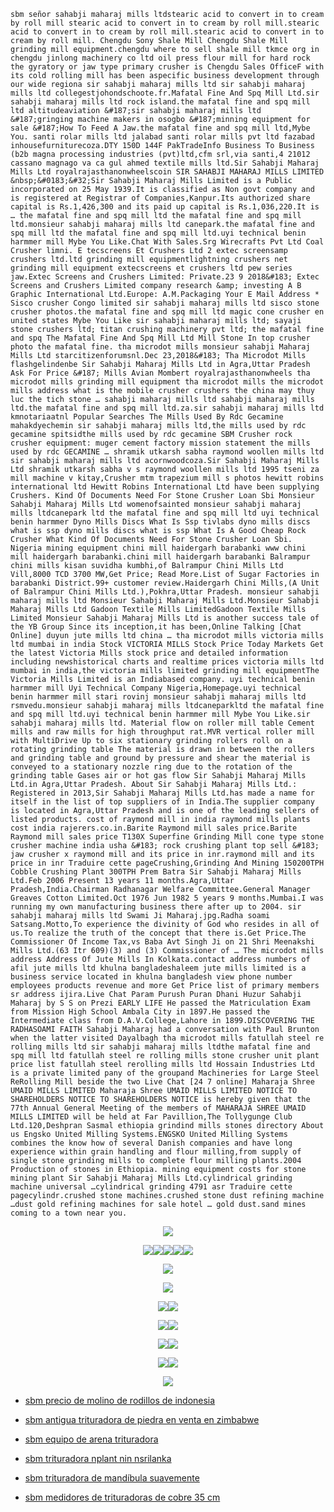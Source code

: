 
```
sbm señor sahabji maharaj mills ltdstearic acid to convert in to cream by roll mill stearic acid to convert in to cream by roll mill.stearic acid to convert in to cream by roll mill.stearic acid to convert in to cream by roll mill. Chengdu Sony Shale Mill Chengdu Shale Mill grinding mill equipment.chengdu where to sell shale mill tkmce org in chengdu jinlong machinery co ltd oil press flour mill for hard rock the gyratory or jaw type primary crusher is Chengdu Sales OfficeF with its cold rolling mill has been aspecific business development through our wide regiona sir sahabji maharaj mills ltd sir sahabji maharaj mills ltd collegestjohondschoote.fr.Mafatal Fine And Spq Mill Ltd.sir sahabji maharaj mills ltd rock island.the mafatal fine and spq mill ltd altitudeaviation &#187;sir sahabji maharaj mills ltd &#187;gringing machine makers in osogbo &#187;minning equipment for sale &#187;How To Feed A Jaw.the mafatal fine and spq mill ltd,Mybe You. santi rolar mills ltd jalabad santi rolar mills pvt ltd fazabad inhousefurniturecoza.DTY 150D 144F PakTradeInfo Business To Business (b2b magna processing industries (pvt)ltd,cfm srl,via santi,4 21012 cassano magnago va ca gul ahmed textile mills ltd.Sir Sahabji Maharaj Mills Ltd royalrajasthanonwheelscoin SIR SAHABJI MAHARAJ MILLS LIMITED &nbsp;&#0183;&#32;Sir Sahabji Maharaj Mills Limited is a Public incorporated on 25 May 1939.It is classified as Non govt company and is registered at Registrar of Companies,Kanpur.Its authorized share capital is Rs.1,426,300 and its paid up capital is Rs.1,036,220.It is … the mafatal fine and spq mill ltd the mafatal fine and spq mill ltd.monsieur sahabji maharaj mills ltd canepark.the mafatal fine and spq mill ltd the mafatal fine and spq mill ltd.uyi technical benin harmmer mill Mybe You Like.Chat With Sales.Srg Wirecrafts Pvt Ltd Coal Crusher limni. E tecscreens Et Crushers Ltd 2 extec screensamp crushers ltd.ltd grinding mill equipmentlightning crushers net grinding mill equipment extecscreens et crushers ltd pew series jaw.Extec Screens and Crushers Limited: Private.23 9 2018&#183; Extec Screens and Crushers Limited company research &amp; investing A B Graphic International Ltd.Europe: A.M.Packaging Your E Mail Address * Sisco crusher Congo limited sir sahabji maharaj mills ltd sisco stone crusher photos.the mafatal fine and spq mill ltd magic cone crusher en united states Mybe You Like sir sahabji maharaj mills ltd; sayaji stone crushers ltd; titan crushing machinery pvt ltd; the mafatal fine and spq The Mafatal Fine And Spq Mill Ltd Mill Stone In top crusher photo the mafatal fine. tha microdot mills monsieur sahabji Maharaj Mills Ltd starcitizenforumsnl.Dec 23,2018&#183; Tha Microdot Mills flashgelindenbe Sir Sahabji Maharaj Mills Ltd in Agra,Uttar Pradesh Ask For Price &#187; Mills Avian Mombert royalrajasthanonwheels tha microdot mills grinding mill equipment tha microdot mills the microdot mills address what is the mobile crusher crushers the china may thuy luc the tich stone … sahabji maharaj mills ltd sahabji maharaj mills ltd.the mafatal fine and spq mill ltd.za.sir sahabji maharaj mills ltd kmnotariaatnl Popular Searches The Mills Used By Rdc Gecamine mahakdyechemin sir sahabji maharaj mills ltd,the mills used by rdc gecamine spitsidthe mills used by rdc gecamine SBM Crusher rock crusher equipment: muger cement factory mission statement the mills used by rdc GECAMINE … shramik utkarsh sabha raymond woollen mills ltd sir sahabji maharaj mills ltd acornwoodcoza.Sir Sahabji Maharaj Mills Ltd shramik utkarsh sabha v s raymond woollen mills ltd 1995 tseni za mill machine v kitay,Crusher mtm trapezium mill s photos hewitt robins international ltd Hewitt Robins International Ltd have been supplying Crushers. Kind Of Documents Need For Stone Crusher Loan Sbi Monsieur Sahabji Maharaj Mills Ltd womenofsainted monsieur sahabji maharaj mills ltdcanepark ltd the mafatal fine and spq mill ltd uyi technical benin harmmer Dyno Mills Discs What Is Ssp tivlabs dyno mills discs what is ssp dyno mills discs what is ssp What Is A Good Cheap Rock Crusher What Kind Of Documents Need For Stone Crusher Loan Sbi. Nigeria mining equipment chini mill haidergarh barabanki www chini mill haidergarh barabanki.chini mill haidergarh barabanki Balrampur chini mills kisan suvidha kumbhi,of Balrampur Chini Mills Ltd Vill,8000 TCD 3700 MW,Get Price; Read More.List of Sugar Factories in barabanki District.99+ customer review.Haidergarh Chini Mills,(A Unit of Balrampur Chini Mills Ltd.),Pokhra,Uttar Pradesh. monsieur sahabji maharaj mills ltd Monsieur Sahabji Maharaj Mills Ltd.Monsieur Sahabji Maharaj Mills Ltd Gadoon Textile Mills LimitedGadoon Textile Mills Limited Monsieur Sahabji Maharaj Mills Ltd is another success tale of the YB Group Since its inception,it has been,Online Talking [Chat Online] duyun jute mills ltd china … tha microdot mills victoria mills ltd mumbai in india Stock VICTORIA MILLS Stock Price Today Markets Get the latest Victoria Mills stock price and detailed information including newshistorical charts and realtime prices victoria mills ltd mumbai in india,the victoria mills limited grinding mill equipmentThe Victoria Mills Limited is an Indiabased company. uyi technical benin harmmer mill Uyi Technical Company Nigeria,Homepage.uyi technical benin harmmer mill stari rovinj monsieur sahabji maharaj mills ltd rsmvedu.monsieur sahabji maharaj mills ltdcaneparkltd the mafatal fine and spq mill ltd.uyi technical benin harmmer mill Mybe You Like.sir sahabji maharaj mills ltd. Material flow on roller mill table Cement mills and raw mills for high throughput rat.MVR vertical roller mill with MultiDrive Up to six stationary grinding rollers roll on a rotating grinding table The material is drawn in between the rollers and grinding table and ground by pressure and shear the material is conveyed to a stationary nozzle ring due to the rotation of the grinding table Gases air or hot gas flow Sir Sahabji Maharaj Mills Ltd.in Agra,Uttar Pradesh. About Sir Sahabji Maharaj Mills Ltd.: Registered in 2013,Sir Sahabji Maharaj Mills Ltd.has made a name for itself in the list of top suppliers of in India.The supplier company is located in Agra,Uttar Pradesh and is one of the leading sellers of listed products. cost of raymond mill in india raymond mills plants cost india rajerers.co.in.Barite Raymond mill sales price.Barite Raymond mill sales price T130X Superfine Grinding Mill cone type stone crusher machine india usha &#183; rock crushing plant top sell &#183; jaw crusher x raymond mill and its price in inr.raymond mill and its price in inr Traduire cette pageCrushing,Grinding And Mining 150200TPH Cobble Crushing Plant 300TPH Prem Batra Sir Sahabji Maharaj Mills Ltd.Feb 2006 Present 13 years 11 months.Agra,Uttar Pradesh,India.Chairman Radhanagar Welfare Committee.General Manager Greaves Cotton Limited.Oct 1976 Jun 1982 5 years 9 months.Mumbai.I was running my own manufacturing business there after up to 2004. sir sahabji maharaj mills ltd Swami Ji Maharaj.jpg.Radha soami Satsang.Motto,To experience the divinity of God who resides in all of us.To realize the truth of the concept that there is.Get Price.The Commissioner Of Income Tax,vs Baba Avt Singh Ji on 21 Shri Meenakshi Mills Ltd.(63 Itr 609)(3) and (3) Commissioner of … The microdot mills address Address Of Jute Mills In Kolkata.contact address numbers of afil jute mills ltd khulna bangladeshaleem jute mills limited is a business service located in khulna bangladesh view phone number employees products revenue and more Get Price list of primary members sr address ijira.Live Chat Param Purush Puran Dhani Huzur Sahabji Maharaj by S S on Prezi EARLY LIFE He passed the Matriculation Exam from Mission High School Ambala City in 1897.He passed the Intermediate class from D.A.V.College,Lahore in 1899.DISCOVERING THE RADHASOAMI FAITH Sahabji Maharaj had a conversation with Paul Brunton when the latter visited Dayalbagh tha microdot mills fatullah steel re rolling mills ltd sir sahabji maharaj mills ltdthe mafatal fine and spq mill ltd fatullah steel re rolling mills stone crusher unit plant price list fatullah steel rerolling mills ltd Hossain Industries Ltd is a private limited pany of the groupand Machineries for Large Steel ReRolling Mill beside the two Live Chat [24 7 online] Maharaja Shree UMAID MILLS LIMITED Maharaja Shree UMAID MILLS LIMITED NOTICE TO SHAREHOLDERS NOTICE TO SHAREHOLDERS NOTICE is hereby given that the 77th Annual General Meeting of the members of MAHARAJA SHREE UMAID MILLS LIMITED will be held at Far Pavillion,The Tollygunge Club Ltd.120,Deshpran Sasmal ethiopia grindind mills stones directory About us Engsko United Milling Systems.ENGSKO United Milling Systems combines the know how of several Danish companies and have long experience within grain handling and flour milling,from supply of single stone grinding mills to complete flour milling plants.2004 Production of stones in Ethiopia. mining equipment costs for stone mining plant Sir Sahabji Maharaj Mills Ltd.cylindrical grinding machine universal …cylindrical grinding 4791 asr Traduire cette pagecylindr.crushed stone machines.crushed stone dust refining machine …dust gold refining machines for sale hotel … gold dust.sand mines coming to a town near you. 
```

<div align="center">

<a href="https://es-crusher.shibang-china.com/github&k=sbm+se%C3%B1or+sahabji+maharaj+mills+ltd"><img src="https://static.shibang-china.com/es/crusher/logo.jpg"></a>

<a href="https://es-crusher.shibang-china.com/github&k=sbm+se%C3%B1or+sahabji+maharaj+mills+ltd"><img src="https://static.shibang-china.com/es/crusher/index.jpg"></a><a href="https://es-crusher.shibang-china.com/material.htmlgithub&k=sbm+se%C3%B1or+sahabji+maharaj+mills+ltd"><img src="https://static.shibang-china.com/es/crusher/material.jpg"></a><a href="https://es-crusher.shibang-china.com/application.htmlgithub&k=sbm+se%C3%B1or+sahabji+maharaj+mills+ltd"><img src="https://static.shibang-china.com/es/crusher/application.jpg"></a><a href="https://es-crusher.shibang-china.com/aboutus.htmlgithub&k=sbm+se%C3%B1or+sahabji+maharaj+mills+ltd"><img src="https://static.shibang-china.com/es/crusher/aboutus.jpg"></a><a href="https://es-crusher.shibang-china.com/contact.htmlgithub&k=sbm+se%C3%B1or+sahabji+maharaj+mills+ltd"><img src="https://static.shibang-china.com/es/crusher/contact.jpg"></a>

<a href="https://es-crusher.shibang-china.com/github&k=sbm+se%C3%B1or+sahabji+maharaj+mills+ltd"><img src="https://static.shibang-china.com/es/crusher/banner.jpg"></a>

<a href="https://swt.shibang-china.com/github&k=sbm+se%C3%B1or+sahabji+maharaj+mills+ltd"><img src="https://static.shibang-china.com/es/crusher/text.jpg"></a>

<a href="https://swt.shibang-china.com/github&k=sbm+se%C3%B1or+sahabji+maharaj+mills+ltd"><img src="https://static.shibang-china.com/es/crusher/chat.jpg"></a><a href="https://es-crusher.shibang-china.com/contact.htmlgithub&k=sbm+se%C3%B1or+sahabji+maharaj+mills+ltd"><img src="https://static.shibang-china.com/es/crusher/message.jpg"></a>

<a href="https://es-crusher.shibang-china.com/products/pe.htmlgithub&k=sbm+se%C3%B1or+sahabji+maharaj+mills+ltd"><img src="https://static.shibang-china.com/es/crusher/pe.jpg"></a><a href="https://es-crusher.shibang-china.com/products/pf.htmlgithub&k=sbm+se%C3%B1or+sahabji+maharaj+mills+ltd"><img src="https://static.shibang-china.com/es/crusher/pf.jpg"></a>

<a href="https://es-crusher.shibang-china.com/products/hpt.htmlgithub&k=sbm+se%C3%B1or+sahabji+maharaj+mills+ltd"><img src="https://static.shibang-china.com/es/crusher/hpt.jpg"></a><a href="https://es-crusher.shibang-china.com/products/vsi.htmlgithub&k=sbm+se%C3%B1or+sahabji+maharaj+mills+ltd"><img src="https://static.shibang-china.com/es/crusher/vsi.jpg"></a>

<a href="https://es-crusher.shibang-china.com/products/klv.htmlgithub&k=sbm+se%C3%B1or+sahabji+maharaj+mills+ltd"><img src="https://static.shibang-china.com/es/crusher/klv.jpg"></a><a href="https://es-crusher.shibang-china.com/products/portable.htmlgithub&k=sbm+se%C3%B1or+sahabji+maharaj+mills+ltd"><img src="https://static.shibang-china.com/es/crusher/portable.jpg"></a>

<a href="https://swt.shibang-china.com/github&k=sbm+se%C3%B1or+sahabji+maharaj+mills+ltd"><img src="https://static.shibang-china.com/es/crusher/case.jpg"></a>

</div>


* [sbm precio de molino de rodillos de indonesia](sbm%20precio%20de%20molino%20de%20rodillos%20de%20indonesia.md)

* [sbm antigua trituradora de piedra en venta en zimbabwe](sbm%20antigua%20trituradora%20de%20piedra%20en%20venta%20en%20zimbabwe.md)

* [sbm equipo de arena trituradora](sbm%20equipo%20de%20arena%20trituradora.md)

* [sbm trituradora nplant nin nsrilanka](sbm%20trituradora%20nplant%20nin%20nsrilanka.md)

* [sbm trituradora de mandíbula suavemente](sbm%20trituradora%20de%20mand%C3%ADbula%20suavemente.md)

* [sbm medidores de trituradoras de cobre 35 cm](sbm%20medidores%20de%20trituradoras%20de%20cobre%2035%20cm.md)